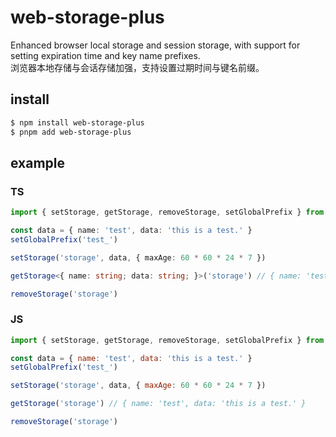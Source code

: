 # web-storage-plus
Enhanced browser local storage and session storage, with support for setting expiration time and key name prefixes.  
浏览器本地存储与会话存储加强，支持设置过期时间与键名前缀。

## install
```bash
$ npm install web-storage-plus
$ pnpm add web-storage-plus
```

## example
### TS
```typescript
import { setStorage, getStorage, removeStorage, setGlobalPrefix } from 'web-storage-plus'

const data = { name: 'test', data: 'this is a test.' }
setGlobalPrefix('test_')

setStorage('storage', data, { maxAge: 60 * 60 * 24 * 7 })

getStorage<{ name: string; data: string; }>('storage') // { name: 'test', data: 'this is a test.' }

removeStorage('storage')
```
### JS
```javascript
import { setStorage, getStorage, removeStorage, setGlobalPrefix } from 'web-storage-plus'

const data = { name: 'test', data: 'this is a test.' }
setGlobalPrefix('test_')

setStorage('storage', data, { maxAge: 60 * 60 * 24 * 7 })

getStorage('storage') // { name: 'test', data: 'this is a test.' }

removeStorage('storage')
```